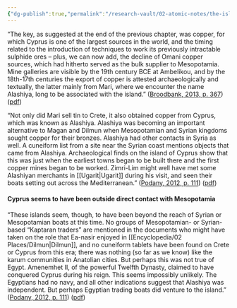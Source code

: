```yaml
---
{"dg-publish":true,"permalink":"/research-vault/02-atomic-notes/the-island-of-cyprus-became-the-main-source-of-copper-and-is-known-as-alashiya-in-the-source-texts-of-connected-ancient-civilizations/"}
---
```


“The key, as suggested at the end of the previous chapter, was copper, for which Cyprus is one of the largest sources in the world, and the timing related to the introduction of techniques to work its previously intractable sulphide ores – plus, we can now add, the decline of Omani copper sources, which had hitherto served as the bulk supplier to Mesopotamia. Mine galleries are visible by the 19th century BCE at Ambelikou, and by the 18th-17th centuries the export of copper is attested archaeologically and textually, the latter mainly from Mari, where we encounter the name Alashiya, long to be associated with the island.” ([Broodbank, 2013, p. 367](zotero://select/library/items/IR54JIQG)) ([pdf](zotero://open-pdf/library/items/85K7BT2G?page=343&annotation=SVE6FHHB))

“Not only did Mari sell tin to Crete, it also obtained copper from Cyprus, which was known as Alashiya. Alashiya was becoming an important alternative to Magan and Dilmun when Mesopotamian and Syrian kingdoms sought copper for their bronzes. Alashiya had other contacts in Syria as well. A cuneiform list from a site near the Syrian coast mentions objects that came from Alashiya. Archaeological finds on the island of Cyprus show that this was just when the earliest towns began to be built there and the first copper mines began to be worked. Zimri-Lim might well have met some Alashiyan merchants in [[Ugarit\|Ugarit]] during his visit, and seen their boats setting out across the Mediterranean.” ([Podany, 2012, p. 111](zotero://select/library/items/GN73GMNP)) ([pdf](zotero://open-pdf/library/items/LXNK9GFK?page=136&annotation=S5QWXVMP))

#### Cyprus seems to have been outside direct contact with Mesopotamia

“These islands seem, though, to have been beyond the reach of Syrian or Mesopotamian boats at this time. No groups of Mesopotamian- or Syrian- based “Kaptaran traders” are mentioned in the documents who might have taken on the role that Ea-nasir enjoyed in [[Encyclopedia/02 Places/Dilmun\|Dilmun]], and no cuneiform tablets have been found on Crete or Cyprus from this era; there was nothing (so far as we know) like the karum communities in Anatolian cities. But perhaps this was not true of Egypt. Amenemhet II, of the powerful Twelfth Dynasty, claimed to have conquered Cyprus during his reign. This seems impossibly unlikely. The Egyptians had no navy, and all other indications suggest that Alashiya was independent. But perhaps Egyptian trading boats did venture to the island.” ([Podany, 2012, p. 111](zotero://select/library/items/GN73GMNP)) ([pdf](zotero://open-pdf/library/items/LXNK9GFK?page=136&annotation=F6YMFI85))